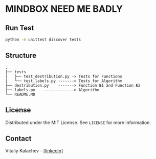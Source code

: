 # MINDBOX NEED ME BADLY

## Run Test

```sh
python -m unittest discover tests
```

## Structure
```
.
├── tests
|   ├── test_destribution.py -> Tests for Functions
|   └── test_labels.py -------> Tests for Algorithm
├── destribution.py    -------> Function №1 and Function №2
├── labels.py   --------------> Algorithm 
└── README.MD
```

## License

Distributed under the MIT License. See `LICENSE` for more information.

## Contact

Vitaliy Kalachev - <a href="https://www.linkedin.com/in/vitaliy-kalachev/">[linkedin]</a>
